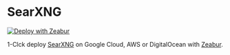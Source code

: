 # SearXNG

[![Deploy with Zeabur](https://zeabur.com/button.svg)](https://zeabur.com/templates/77FSH6)

1-Clck deploy [SearXNG](https://docs.searxng.org/) on Google Cloud, AWS or DigitalOcean with [Zeabur](https://zeabur.com).
